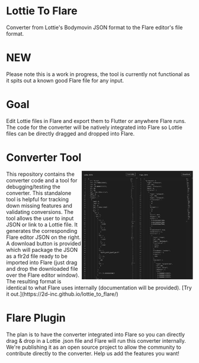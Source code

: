 # Lottie To Flare
Converter from Lottie's Bodymovin JSON format to the Flare editor's file format. 

# NEW
Please note this is a work in progress, the tool is currently not functional as it spits out a known good Flare file for any input.

# Goal
Edit Lottie files in Flare and export them to Flutter or anywhere Flare runs. The code for the converter will be natively integrated into Flare so Lottie files can be directly dragged and dropped into Flare. 

# Converter Tool
<img src="./readme_assets/preview.png" align="right" width="300">
This repository contains the converter code and a tool for debugging/testing the converter. This standalone tool is helpful for tracking down missing features and validating conversions. The tool allows the user to input JSON or link to a Lottie file. It generates the corresponding Flare editor JSON on the right. A download button is provided which will package the JSON as a flr2d file ready to be imported into Flare (just drag and drop the downloaded file over the Flare editor window). The resulting format is identical to what Flare uses internally (documentation will be provided).
[Try it out.](https://2d-inc.github.io/lottie_to_flare/)

# Flare Plugin
The plan is to have the converter integrated into Flare so you can directly drag & drop in a Lottie .json file and Flare will run this converter internally. We're publishing it as an open source project to allow the community to contribute directly to the converter. Help us add the features you want!


